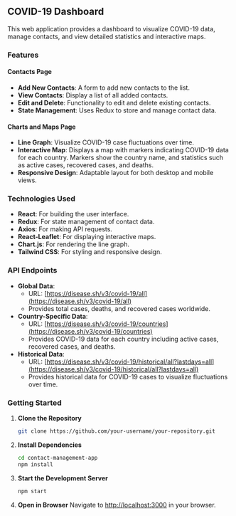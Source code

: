 ## COVID-19 Dashboard

This web application provides a dashboard to visualize COVID-19 data, manage contacts, and view detailed statistics and interactive maps.

### Features

#### Contacts Page
- **Add New Contacts**: A form to add new contacts to the list.
- **View Contacts**: Display a list of all added contacts.
- **Edit and Delete**: Functionality to edit and delete existing contacts.
- **State Management**: Uses Redux to store and manage contact data.

#### Charts and Maps Page
- **Line Graph**: Visualize COVID-19 case fluctuations over time.
- **Interactive Map**: Displays a map with markers indicating COVID-19 data for each country. Markers show the country name, and statistics such as active cases, recovered cases, and deaths.
- **Responsive Design**: Adaptable layout for both desktop and mobile views.

### Technologies Used
- **React**: For building the user interface.
- **Redux**: For state management of contact data.
- **Axios**: For making API requests.
- **React-Leaflet**: For displaying interactive maps.
- **Chart.js**: For rendering the line graph.
- **Tailwind CSS**: For styling and responsive design.

### API Endpoints
- **Global Data**:
  - URL: [https://disease.sh/v3/covid-19/all](https://disease.sh/v3/covid-19/all)
  - Provides total cases, deaths, and recovered cases worldwide.
- **Country-Specific Data**:
  - URL: [https://disease.sh/v3/covid-19/countries](https://disease.sh/v3/covid-19/countries)
  - Provides COVID-19 data for each country including active cases, recovered cases, and deaths.
- **Historical Data**:
  - URL: [https://disease.sh/v3/covid-19/historical/all?lastdays=all](https://disease.sh/v3/covid-19/historical/all?lastdays=all)
  - Provides historical data for COVID-19 cases to visualize fluctuations over time.

### Getting Started
1. **Clone the Repository**
   ```bash
   git clone https://github.com/your-username/your-repository.git
   ```

2. **Install Dependencies**
   ```bash
   cd contact-management-app
   npm install
   ```

3. **Start the Development Server**
   ```bash
   npm start
   ```

4. **Open in Browser**
   Navigate to [http://localhost:3000](http://localhost:3000) in your browser.
